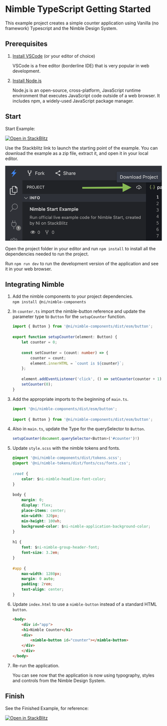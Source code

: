 # Nimble TypeScript Getting Started

This example project creates a simple counter application using Vanilla (no framework) Typescript and the Nimble Design System.

## Prerequisites

1. [Install VSCode](https://code.visualstudio.com/)  (or your editor of choice) 

    VSCode is a free editor (borderline IDE) that is very popular in web development.

2. [Install Node.js](https://nodejs.org/en/download/)  

    Node.js is an open-source, cross-platform, JavaScript runtime environment that executes JavaScript code outside of a web browser. It includes npm, a widely-used JavaScript package manager.

## Start

Start Example:

[![Open in StackBlitz](https://developer.stackblitz.com/img/open_in_stackblitz.svg)](https://stackblitz.com/github/ni/nimble/tree/typescript-example/examples/nimble-typescript/start)

Use the Stackblitz link to launch the starting point of the example. You can download the example as a zip file, extract it, and open it in your local editor.

![Screenshot of Download project button in StackBlitz](docs/download-project.png)

Open the project folder in your editor and run `npm install` to install all the dependencies needed to run the project.

Run `npm run dev` to run the development version of the application and see it in your web browser.

## Integrating Nimble

1. Add the nimble components to your project dependencies.  
`npm install @ni/nimble-components`
2. In `counter.ts` import the nimble-button reference and update the parameter type to `Button` for the `setupCounter` function.  

    ```ts
    import { Button } from '@ni/nimble-components/dist/esm/button';

    export function setupCounter(element: Button) {
        let counter = 0;

        const setCounter = (count: number) => {
            counter = count;
            element.innerHTML = `count is ${counter}`;
        };

        element.addEventListener('click', () => setCounter(counter + 1));
        setCounter(0);
    }
    ```

3. Add the appropriate imports to the beginning of `main.ts`.  

    ```ts
    import '@ni/nimble-components/dist/esm/button';

    import { Button } from '@ni/nimble-components/dist/esm/button';
    ```

4. Also in `main.ts`, update the Type for the querySelector to `Button`.  

    ```ts
    setupCounter(document.querySelector<Button>('#counter')!)
    ```

5. Update `style.scss` with the nimble tokens and fonts.  

    ```css
    @import '@ni/nimble-components/dist/tokens.scss';
    @import '@ni/nimble-tokens/dist/fonts/css/fonts.css';

    :root {
        color: $ni-nimble-headline-font-color;
    }

    body {
        margin: 0;
        display: flex;
        place-items: center;
        min-width: 320px;
        min-height: 100vh;
        background-color: $ni-nimble-application-background-color;
    }

    h1 {
        font: $ni-nimble-group-header-font;
        font-size: 3.2em;
    }

    #app {
        max-width: 1280px;
        margin: 0 auto;
        padding: 2rem;
        text-align: center;
    }
    ```

6. Update `index.html` to use a `nimble-button` instead of a standard HTML `button`.  

    ```html
    <body>
        <div id="app">
        <h1>Nimble Counter</h1>
        <div>
            <nimble-button id="counter"></nimble-button>
        </div>
        </div>
    </body>
    ```

7. Re-run the application.

    You can see now that the application is now using typography, styles and controls from the Nimble Design System.

## Finish

See the Finished Example, for reference:

[![Open in StackBlitz](https://developer.stackblitz.com/img/open_in_stackblitz.svg)](https://stackblitz.com/github/ni/nimble/tree/typescript-example/examples/nimble-typescript/finish)
